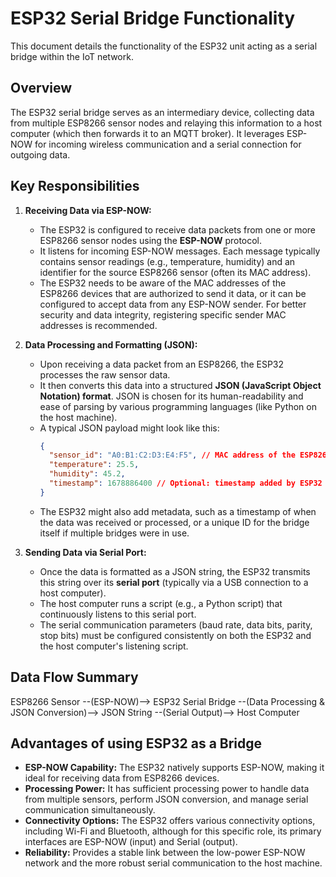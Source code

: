 # ESP32 Serial Bridge Functionality

This document details the functionality of the ESP32 unit acting as a serial bridge within the IoT network.

## Overview

The ESP32 serial bridge serves as an intermediary device, collecting data from multiple ESP8266 sensor nodes and relaying this information to a host computer (which then forwards it to an MQTT broker). It leverages ESP-NOW for incoming wireless communication and a serial connection for outgoing data.

## Key Responsibilities

1.  **Receiving Data via ESP-NOW:**
    *   The ESP32 is configured to receive data packets from one or more ESP8266 sensor nodes using the **ESP-NOW** protocol.
    *   It listens for incoming ESP-NOW messages. Each message typically contains sensor readings (e.g., temperature, humidity) and an identifier for the source ESP8266 sensor (often its MAC address).
    *   The ESP32 needs to be aware of the MAC addresses of the ESP8266 devices that are authorized to send it data, or it can be configured to accept data from any ESP-NOW sender. For better security and data integrity, registering specific sender MAC addresses is recommended.

2.  **Data Processing and Formatting (JSON):**
    *   Upon receiving a data packet from an ESP8266, the ESP32 processes the raw sensor data.
    *   It then converts this data into a structured **JSON (JavaScript Object Notation) format**. JSON is chosen for its human-readability and ease of parsing by various programming languages (like Python on the host machine).
    *   A typical JSON payload might look like this:
        ```json
        {
          "sensor_id": "A0:B1:C2:D3:E4:F5", // MAC address of the ESP8266
          "temperature": 25.5,
          "humidity": 45.2,
          "timestamp": 1678886400 // Optional: timestamp added by ESP32
        }
        ```
    *   The ESP32 might also add metadata, such as a timestamp of when the data was received or processed, or a unique ID for the bridge itself if multiple bridges were in use.

3.  **Sending Data via Serial Port:**
    *   Once the data is formatted as a JSON string, the ESP32 transmits this string over its **serial port** (typically via a USB connection to a host computer).
    *   The host computer runs a script (e.g., a Python script) that continuously listens to this serial port.
    *   The serial communication parameters (baud rate, data bits, parity, stop bits) must be configured consistently on both the ESP32 and the host computer's listening script.

## Data Flow Summary

ESP8266 Sensor --(ESP-NOW)--> ESP32 Serial Bridge --(Data Processing & JSON Conversion)--> JSON String --(Serial Output)--> Host Computer

## Advantages of using ESP32 as a Bridge

*   **ESP-NOW Capability:** The ESP32 natively supports ESP-NOW, making it ideal for receiving data from ESP8266 devices.
*   **Processing Power:** It has sufficient processing power to handle data from multiple sensors, perform JSON conversion, and manage serial communication simultaneously.
*   **Connectivity Options:** The ESP32 offers various connectivity options, including Wi-Fi and Bluetooth, although for this specific role, its primary interfaces are ESP-NOW (input) and Serial (output).
*   **Reliability:** Provides a stable link between the low-power ESP-NOW network and the more robust serial communication to the host machine.
